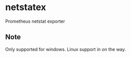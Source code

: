 # netstatex
Prometheus netstat exporter

## Note

Only supported for windows. Linux support in on the way.
